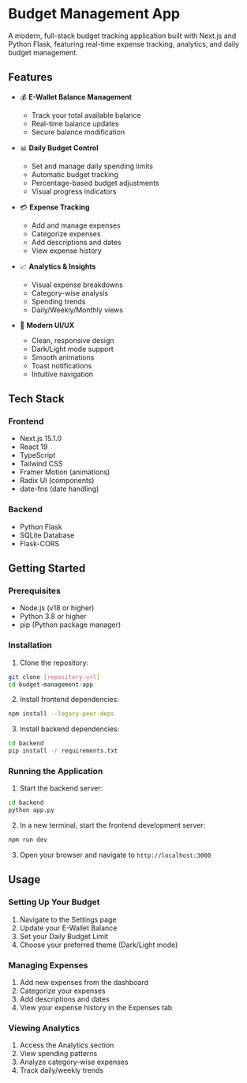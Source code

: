 # Budget Management App

A modern, full-stack budget tracking application built with Next.js and Python Flask, featuring real-time expense tracking, analytics, and daily budget management.

## Features

- 💰 **E-Wallet Balance Management**
  - Track your total available balance
  - Real-time balance updates
  - Secure balance modification

- 📊 **Daily Budget Control**
  - Set and manage daily spending limits
  - Automatic budget tracking
  - Percentage-based budget adjustments
  - Visual progress indicators

- 💳 **Expense Tracking**
  - Add and manage expenses
  - Categorize expenses
  - Add descriptions and dates
  - View expense history

- 📈 **Analytics & Insights**
  - Visual expense breakdowns
  - Category-wise analysis
  - Spending trends
  - Daily/Weekly/Monthly views

- 🎨 **Modern UI/UX**
  - Clean, responsive design
  - Dark/Light mode support
  - Smooth animations
  - Toast notifications
  - Intuitive navigation

## Tech Stack

### Frontend
- Next.js 15.1.0
- React 19
- TypeScript
- Tailwind CSS
- Framer Motion (animations)
- Radix UI (components)
- date-fns (date handling)

### Backend
- Python Flask
- SQLite Database
- Flask-CORS

## Getting Started

### Prerequisites
- Node.js (v18 or higher)
- Python 3.8 or higher
- pip (Python package manager)

### Installation

1. Clone the repository:
```bash
git clone [repository-url]
cd budget-management-app
```

2. Install frontend dependencies:
```bash
npm install --legacy-peer-deps
```

3. Install backend dependencies:
```bash
cd backend
pip install -r requirements.txt
```

### Running the Application

1. Start the backend server:
```bash
cd backend
python app.py
```

2. In a new terminal, start the frontend development server:
```bash
npm run dev
```

3. Open your browser and navigate to `http://localhost:3000`

## Usage

### Setting Up Your Budget

1. Navigate to the Settings page
2. Update your E-Wallet Balance
3. Set your Daily Budget Limit
4. Choose your preferred theme (Dark/Light mode)

### Managing Expenses

1. Add new expenses from the dashboard
2. Categorize your expenses
3. Add descriptions and dates
4. View your expense history in the Expenses tab

### Viewing Analytics

1. Access the Analytics section
2. View spending patterns
3. Analyze category-wise expenses
4. Track daily/weekly trends
